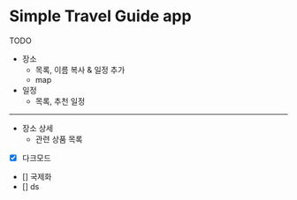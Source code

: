 # Simple Travel Guide app

TODO
- 장소
  - 목록, 이름 복사 & 일정 추가
  - map 
- 일정
  - 목록, 추천 일정

---
- 장소 상세
  - 관련 상품 목록

- [x] 다크모드
- [] 국제화
- [] ds 
